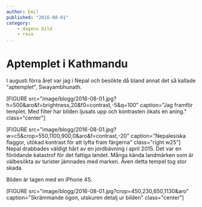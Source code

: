 ```yaml
---
author: Emil
published: "2016-08-01"
category:
    - dagens bild
    - resa
...
```

Aptemplet i Kathmandu
==================================

I augusti förra året var jag i Nepal och besökte då bland annat det så kallade "aptemplet", Swayambhunath.

[FIGURE src="image/blogg/2016-08-01.jpg?h=500&aro&f=brightness,20&f0=contrast,-5&q=100" caption="Jag framför templet. Med filter har bilden ljusats upp och kontrasten ökats en aning." class="center"]

<!--more-->

[FIGURE src="image/blogg/2016-08-01.jpg?w=c5&crop=550,1100,900,0&aro&f=contrast,-20" caption="Nepalesiska flaggor, utökad kontrast för att lyfta fram färgerna" class="right w25"]
Nepal drabbades väldigt hårt av en jordbävning i april 2015. Det var en förödande katastrof för det fattiga landet. Många kända landmärken som är välbesökta av turister jämnades med marken. Även detta tempel tog stor skada.

Bilden är tagen med en iPhone 4S.

[FIGURE src="image/blogg/2016-08-01.jpg?crop=450,230,650,1130&aro" caption="Skrämmande ögon, utskuren detalj ur bilden" class="center"]

